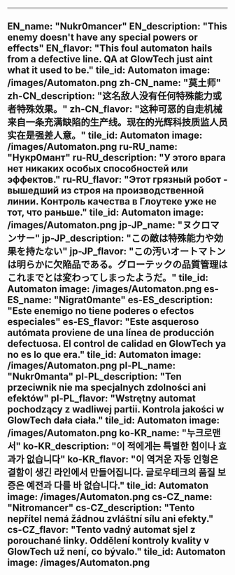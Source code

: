 ---

EN_name: "Nukr0mancer"
EN_description: "This enemy doesn't have any special powers or effects"
EN_flavor: "This foul automaton hails from a defective line. QA at GlowTech just aint what it used to be."
tile_id: Automaton
image: /images/Automaton.png
zh-CN_name: "莫土师"
zh-CN_description: "这名敌人没有任何特殊能力或者特殊效果。"
zh-CN_flavor: "这种可恶的自走机械来自一条充满缺陷的生产线。现在的光辉科技质监人员实在是强差人意。"
tile_id: Automaton
image: /images/Automaton.png
ru-RU_name: "Нукр0мант"
ru-RU_description: "У этого врага нет никаких особых способностей или эффектов."
ru-RU_flavor: "Этот грязный робот - вышедший из строя на производственной линии. Контроль качества в Глоутеке уже не тот, что раньше."
tile_id: Automaton
image: /images/Automaton.png
jp-JP_name: "ヌクロマンサー"
jp-JP_description: "この敵は特殊能力や効果を持たない"
jp-JP_flavor: "この汚いオートマトンは明らかに欠陥品である。グローテックの品質管理はこれまでとは変わってしまったようだ。"
tile_id: Automaton
image: /images/Automaton.png
es-ES_name: "Nigrat0mante"
es-ES_description: "Este enemigo no tiene poderes o efectos especiales"
es-ES_flavor: "Este asqueroso autómata proviene de una línea de producción defectuosa. El control de calidad en GlowTech ya no es lo que era."
tile_id: Automaton
image: /images/Automaton.png
pl-PL_name: "Nukr0manta"
pl-PL_description: "Ten przeciwnik nie ma specjalnych zdolności ani efektów"
pl-PL_flavor: "Wstrętny automat pochodzący z wadliwej partii. Kontrola jakości w GlowTech dała ciała."
tile_id: Automaton
image: /images/Automaton.png
ko-KR_name: "누크로맨서"
ko-KR_description: "이 적에게는 특별한 힘이나 효과가 없습니다"
ko-KR_flavor: "이 역겨운 자동 인형은 결함이 생긴 라인에서 만들어집니다. 글로우테크의 품질 보증은 예전과 다를 바 없습니다."
tile_id: Automaton
image: /images/Automaton.png
cs-CZ_name: "Nitromancer"
cs-CZ_description: "Tento nepřítel nemá žádnou zvláštní sílu ani efekty."
cs-CZ_flavor: "Tento vadný automat sjel z porouchané linky. Oddělení kontroly kvality v GlowTech už není, co bývalo."
tile_id: Automaton
image: /images/Automaton.png
---